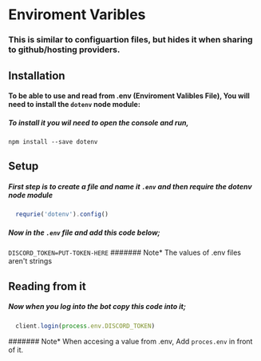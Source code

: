 # Enviroment Varibles

### This is similar to configuartion files, but hides it when sharing to github/hosting providers.

## Installation

#### To be able to use and read from .env (Enviroment Valibles File), You will need to install the `dotenv` node module:
##### To install it you wil need to open the console and run,

```npm install --save dotenv```

## Setup

##### First step is to create a file and name it `.env` and then require the dotenv node module
```javascript
  requrie('dotenv').config()
```

##### Now in the `.env` file and add this code below;
```DISCORD_TOKEN=PUT-TOKEN-HERE```
####### Note* The values of .env files aren't strings

## Reading from it

##### Now when you log into the bot copy this code into it;
```javascript 
  client.login(process.env.DISCORD_TOKEN)
```

####### Note* When accesing a value from .env, Add `proces.env` in front of it.


